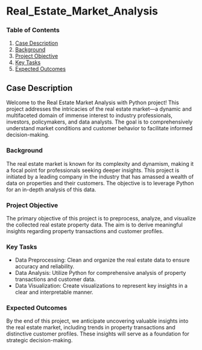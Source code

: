 # Real_Estate_Market_Analysis

### Table of Contents
1. [Case Description](#case)
2. [Background](#background)
4. [Project Objective](#project)
3. [Key Tasks](#key)
5. [Expected Outcomes ](#outcome)

## Case Description<a name="case"></a>
Welcome to the Real Estate Market Analysis with Python project! This project addresses the intricacies of the real estate market—a dynamic and multifaceted domain of immense interest to industry professionals, investors, policymakers, and data analysts. The goal is to comprehensively understand market conditions and customer behavior to facilitate informed decision-making.

### Background <a name="background"> </a>
The real estate market is known for its complexity and dynamism, making it a focal point for professionals seeking deeper insights. This project is initiated by a leading company in the industry that has amassed a wealth of data on properties and their customers. The objective is to leverage Python for an in-depth analysis of this data.

### Project Objective <a name="project"> </a>
The primary objective of this project is to preprocess, analyze, and visualize the collected real estate property data. The aim is to derive meaningful insights regarding property transactions and customer profiles.

### Key Tasks <a name="key"> </a>
- Data Preprocessing: Clean and organize the real estate data to ensure accuracy and reliability.
- Data Analysis: Utilize Python for comprehensive analysis of property transactions and customer data.
- Data Visualization: Create visualizations to represent key insights in a clear and interpretable manner.

### Expected Outcomes <a name="outcome"> </a> 
By the end of this project, we anticipate uncovering valuable insights into the real estate market, including trends in property transactions and distinctive customer profiles. These insights will serve as a foundation for strategic decision-making.
